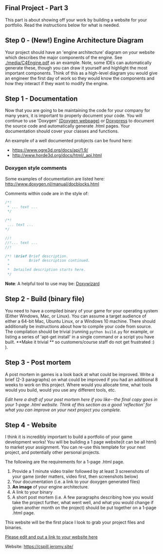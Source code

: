 ## Final Project - Part 3

This part is about showing off your work by building a website for your portfolio. Read the instructions below for what
is needed.

## Step 0 - (New!) Engine Architecture Diagram

Your project should have an 'engine architecture' diagram on your website which describes the major components of the
engine. See [./media/C4Engine.pdf](./media/C4Engine.pdf) as an example. Note, some IDEs can automatically generate
these, though you can draw it yourself and highlight the most important components. Think of this as a high-level
diagram you would give an engineer the first day of work so they would know the components and how they interact if they
want to modify the engine.

## Step 1 - Documentation

Now that you are going to be maintaining the code for your company for many years, it is important to properly document
your code. You will continue to use 'Doxygen' <a href="http://www.doxygen.nl/">(Doxygen webpage)</a>
or [Doxypress](https://www.copperspice.com/documentation-doxypress.html) to document the source code and automatically
generate .html pages. Your documentation should cover your classes and functions.

An example of a well documented probjects can be found here:

- https://www.ogre3d.org/docs/api/1.9/
- http://www.horde3d.org/docs/html/_api.html

### Doxygen style comments

Some examples of documentation are listed here: http://www.doxygen.nl/manual/docblocks.html

Comments within code are in the style of:

```cpp
/*!
 * ... text ...
 */

/*!
 ... text ...
*/

//!
//!... text ...
//!

/*! \brief Brief description.
 *         Brief description continued.
 *
 *  Detailed description starts here.
 */

```

**Note**: A helpful tool to use may be: [Doxywizard](http://www.doxygen.nl/manual/doxywizard_usage.html)

## Step 2 - Build (binary file)

You need to have a compiled binary of your game for your operating system (Either Windows, Mac, or Linux). You can
assume a target audience of either a 64-bit Mac, Ubuntu Linux, or a Windows 10 machine. There should additionally be
instructions about how to compile your code from source. The compilation should be trivial (running `python build.py`
for example, or listing a series of 'apt-get install' in a single command or a script you have built. **Make it trivial
** so customers/course staff do not get frustrated :) ).

## Step 3 - Post mortem

A post mortem in games is a look back at what could be improved. Write a brief (2-3 paragraphs) on what could be
improved if you had an additional 8 weeks to work on this project. Where would you allocate time, what tools would you
build, would you use any different tools, etc.

*Edit here a draft of your post mortem here if you like--the final copy goes in your 1-page .html website. Think of this
section as a good 'reflection' for what you can improve on your next project you complete.*

## Step 4 - Website

I think it is incredibly important to build a portfolio of your game development works! You will be building a 1 page
website(it can be all html) to market your assignment. You can re-use this template for your next project, and
potentially other personal projects.

The following are the requirements for a 1-page .html page.

1. Provide a 1 minute video trailer followed by at least 3 screenshots of your game (order matters, video first, then
   screenshots below)
2. Your documentation (i.e. a link to your doxygen generated files)
3. **An image** of your engine architecture.
4. A link to your binary
5. A short post mortem (i.e. A few paragraphs describing how you would take the project further, what went well, and
   what you would change if given another month on the project) should be put together on a 1-page .html page.

This website will be the first place I look to grab your project files and binaries.

[Please edit and put a link to your website here](./Engine/README.md)

Website:
https://cspill.jeromy.site/
